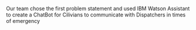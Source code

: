 Our team chose the first problem statement and used IBM Watson Assistant to create a ChatBot 
for Cilivians to communicate with Dispatchers in times of emergency
